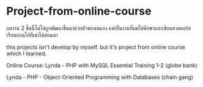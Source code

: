 # Project-from-online-course

ผลงาน 2 ชิ้นนี้ไม่ได้ถูกพัฒนาขึ้นมาด้วยตัวของผมเอง แต่เป็นงานที่ผมได้ศึกษาและเขียนตามคอร์สเรียนออนไล์ที่เขาได้สอนมา

this projects isn't develop by myself. but it's project from online course which I learned.

Online Course:
Lynda - PHP with MySQL Essential Training 1-2 (globe bank)

Lynda - PHP - Object-Oriented Programming with Databases (chain gang)
